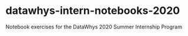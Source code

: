 # datawhys-intern-notebooks-2020
Notebook exercises for the DataWhys 2020 Summer Internship Program
